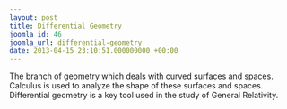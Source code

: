 ```yaml
---
layout: post
title: Differential Geometry
joomla_id: 46
joomla_url: differential-geometry
date: 2013-04-15 23:10:51.000000000 +00:00
---
```

<p>The branch of geometry which deals with curved surfaces and spaces. Calculus is used to analyze the shape of these surfaces and spaces. Differential geometry is a key tool used in the study of General Relativity.</p>
